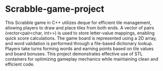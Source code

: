# Scrabble-game-project
This Scrabble game in C++ utilizes deque for efficient tile management, allowing players to draw and place tiles from both ends. A vector of pairs (vector<pair<char, int>>) is used to store letter-value mappings, enabling quick score calculations. The game board is represented using a 2D array, and word validation is performed through a file-based dictionary lookup. Players take turns forming words and earning points based on tile values and board bonuses. This project demonstrates effective use of STL containers for optimizing gameplay mechanics while maintaining clean and efficient code.
